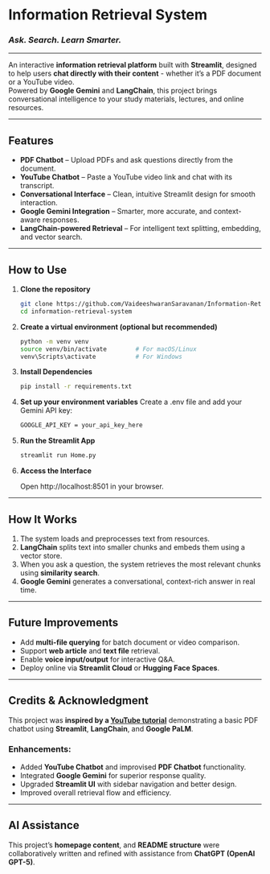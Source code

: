 # Information Retrieval System  
### *Ask. Search. Learn Smarter.*  
---

An interactive **information retrieval platform** built with **Streamlit**, designed to help users **chat directly with their content** - whether it’s a PDF document or a YouTube video.  
Powered by **Google Gemini** and **LangChain**, this project brings conversational intelligence to your study materials, lectures, and online resources.

---

## Features
- **PDF Chatbot** – Upload PDFs and ask questions directly from the document.  
- **YouTube Chatbot** – Paste a YouTube video link and chat with its transcript.  
- **Conversational Interface** – Clean, intuitive Streamlit design for smooth interaction.  
- **Google Gemini Integration** – Smarter, more accurate, and context-aware responses.  
- **LangChain-powered Retrieval** – For intelligent text splitting, embedding, and vector search.  

---

## How to Use
1. **Clone the repository**
   ```bash
   git clone https://github.com/VaideeshwaranSaravanan/Information-Retrieval-System.git
   cd information-retrieval-system

2. **Create a virtual environment (optional but recommended)**
    ```bash
    python -m venv venv
    source venv/bin/activate        # For macOS/Linux
    venv\Scripts\activate           # For Windows

3. **Install Dependencies**
   ```bash
   pip install -r requirements.txt

4. **Set up your environment variables**
    Create a .env file and add your Gemini API key:
   ```bash
   GOOGLE_API_KEY = your_api_key_here

5. **Run the Streamlit App**
   ```bash
   streamlit run Home.py

6. **Access the Interface**

   Open http://localhost:8501 in your browser.

---

## How It Works

1. The system loads and preprocesses text from resources.  
2. **LangChain** splits text into smaller chunks and embeds them using a vector store.  
3. When you ask a question, the system retrieves the most relevant chunks using **similarity search**.  
4. **Google Gemini** generates a conversational, context-rich answer in real time.  

---

## Future Improvements

- Add **multi-file querying** for batch document or video comparison.  
- Support **web article** and **text file** retrieval.  
- Enable **voice input/output** for interactive Q&A.  
- Deploy online via **Streamlit Cloud** or **Hugging Face Spaces**.  

---

## Credits & Acknowledgment

This project was **inspired by a [YouTube tutorial](https://www.youtube.com/watch?v=X193V1CSZZE)** demonstrating a basic PDF chatbot using **Streamlit**, **LangChain**, and **Google PaLM**.  

### Enhancements:
- Added **YouTube Chatbot** and improvised **PDF Chatbot** functionality.  
- Integrated **Google Gemini** for superior response quality.  
- Upgraded **Streamlit UI** with sidebar navigation and better design.  
- Improved overall retrieval flow and efficiency.  

---

## AI Assistance

This project’s **homepage content**, and **README structure** were collaboratively written and refined with assistance from **ChatGPT (OpenAI GPT-5)**.   


